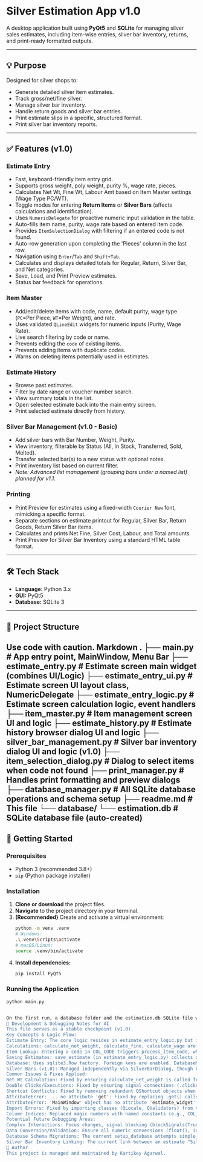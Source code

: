 # Silver Estimation App v1.0

A desktop application built using **PyQt5** and **SQLite** for managing silver sales estimates, including item-wise entries, silver bar inventory, returns, and print-ready formatted outputs.

---

## 💡 Purpose
Designed for silver shops to:
- Generate detailed silver item estimates.
- Track gross/net/fine silver.
- Manage silver bar inventory.
- Handle return goods and silver bar entries.
- Print estimate slips in a specific, structured format.
- Print silver bar inventory reports.

---

## ✅ Features (v1.0)

### Estimate Entry
- Fast, keyboard-friendly item entry grid.
- Supports gross weight, poly weight, purity %, wage rate, pieces.
- Calculates Net Wt, Fine Wt, Labour Amt based on Item Master settings (Wage Type PC/WT).
- Toggle modes for entering **Return Items** or **Silver Bars** (affects calculations and identification).
- Uses `NumericDelegate` for proactive numeric input validation in the table.
- Auto-fills item name, purity, wage rate based on entered item code.
- Provides `ItemSelectionDialog` with filtering if an entered code is not found.
- Auto-row generation upon completing the 'Pieces' column in the last row.
- Navigation using `Enter`/`Tab` and `Shift+Tab`.
- Calculates and displays detailed totals for Regular, Return, Silver Bar, and Net categories.
- Save, Load, and Print Preview estimates.
- Status bar feedback for operations.

### Item Master
- Add/edit/delete items with code, name, default purity, wage type (`PC`=Per Piece, `WT`=Per Weight), and rate.
- Uses validated `QLineEdit` widgets for numeric inputs (Purity, Wage Rate).
- Live search filtering by code or name.
- Prevents editing the `code` of existing items.
- Prevents adding items with duplicate codes.
- Warns on deleting items potentially used in estimates.

### Estimate History
- Browse past estimates.
- Filter by date range or voucher number search.
- View summary totals in the list.
- Open selected estimate back into the main entry screen.
- Print selected estimate directly from history.

### Silver Bar Management (v1.0 - Basic)
- Add silver bars with Bar Number, Weight, Purity.
- View inventory, filterable by Status (All, In Stock, Transferred, Sold, Melted).
- Transfer selected bar(s) to a new status with optional notes.
- Print inventory list based on current filter.
- *Note: Advanced list management (grouping bars under a named list) planned for v1.1.*

### Printing
- Print Preview for estimates using a fixed-width `Courier New` font, mimicking a specific format.
- Separate sections on estimate printout for Regular, Silver Bar, Return Goods, Return Silver Bar items.
- Calculates and prints Net Fine, Silver Cost, Labour, and Total amounts.
- Print Preview for Silver Bar Inventory using a standard HTML table format.

---

## 🛠 Tech Stack
- **Language:** Python 3.x
- **GUI:** PyQt5
- **Database:** SQLite 3

---

## 🔁 Project Structure
Use code with caution.
Markdown
.
├── main.py # App entry point, MainWindow, Menu Bar
├── estimate_entry.py # Estimate screen main widget (combines UI/Logic)
├── estimate_entry_ui.py # Estimate screen UI layout class, NumericDelegate
├── estimate_entry_logic.py # Estimate screen calculation logic, event handlers
├── item_master.py # Item management screen UI and logic
├── estimate_history.py # Estimate history browser dialog UI and logic
├── silver_bar_management.py # Silver bar inventory dialog UI and logic (v1.0)
├── item_selection_dialog.py # Dialog to select items when code not found
├── print_manager.py # Handles print formatting and preview dialogs
├── database_manager.py # All SQLite database operations and schema setup
├── readme.md # This file
└── database/
└── estimation.db # SQLite database file (auto-created)
---

## 🚀 Getting Started

### Prerequisites
- Python 3 (recommended 3.8+)
- `pip` (Python package installer)

### Installation
1.  **Clone or download** the project files.
2.  **Navigate** to the project directory in your terminal.
3.  **(Recommended)** Create and activate a virtual environment:
    ```bash
    python -m venv .venv
    # Windows:
    .\.venv\Scripts\activate
    # macOS/Linux:
    source .venv/bin/activate
    ```
4.  **Install dependencies:**
    ```bash
    pip install PyQt5
    ```

### Running the Application
```bash
python main.py


On the first run, a database folder and the estimation.db SQLite file will be created automatically if they don't exist. The necessary tables will also be created.
📝 Development & Debugging Notes for AI
This file serves as a stable checkpoint (v1.0).
Key Concepts & Logic Flow:
Estimate Entry: The core logic resides in estimate_entry_logic.py but is executed within the context of the EstimateEntryWidget instance (estimate_entry.py). EstimateUI defines the widgets.
Calculations: calculate_net_weight, calculate_fine, calculate_wage are triggered by handle_cell_changed. calculate_totals aggregates row data based on the "Type" column.
Item Lookup: Entering a code in COL_CODE triggers process_item_code, which uses db_manager.get_item_by_code. If not found, ItemSelectionDialog is shown.
Saving Estimates: save_estimate (in estimate_entry_logic.py) collects data, recalculates totals for accuracy, separates items based on flags (is_return, is_silver_bar), adds relevant silver bars to inventory, and calls db_manager.save_estimate_with_returns.
Database: Uses sqlite3.Row factory. Foreign keys are enabled. DatabaseManager handles all SQL. Schema includes flags (is_return, is_silver_bar) in estimate_items.
Silver Bars (v1.0): Managed independently via SilverBarDialog, though bars can be entered on estimates using the toggle mode. Saving an estimate adds "Silver Bar" type items to the silver_bars inventory table via db_manager.add_silver_bar (using item code as bar number - potential future enhancement needed here for more robust bar tracking independent of item codes).
Common Issues & Fixes Applied:
Net Wt Calculation: Fixed by ensuring calculate_net_weight is called from handle_cell_changed for both COL_GROSS and COL_POLY, and ensuring Poly field defaults to "0.000" if left blank before moving focus (keyPressEvent modifications were tested but final logic relies on handle_cell_changed).
Double Clicks/Executions: Fixed by ensuring signal connections (.clicked.connect) are made only once, typically in the dedicated connect_signals method, not in the UI setup methods.
Shortcut Conflicts: Fixed by removing redundant QShortcut objects when the same shortcut was also defined on a QAction in the menu bar. Rely on QAction.setShortcut for menu items.
AttributeError: ... no attribute 'get': Fixed by replacing .get() calls on sqlite3.Row objects with direct dictionary-style access row['column_name'] and checking for None.
AttributeError: 'MainWindow' object has no attribute 'estimate_widget': Fixed by ensuring setup_menu_bar() is called after self.estimate_widget is initialized in MainWindow.__init__.
Import Errors: Fixed by importing classes (QLocale, QValidators) from the correct Qt module (QtCore, QtGui).
Column Indices: Replaced magic numbers with named constants (e.g., COL_CODE) for clarity and maintainability.
Potential Future Debugging Areas:
Complex Interactions: Focus changes, signal blocking (blockSignals(True/False)), and QTimer.singleShot usage in estimate_entry_logic.py manage complex interactions but could be prone to subtle bugs if modified carelessly.
Data Conversion/Validation: Ensure all numeric conversions (float(), int(), locale.toDouble()) handle edge cases (empty strings, invalid formats) robustly, especially when reading from the UI before saving or calculation.
Database Schema Migrations: The current setup_database attempts simple ALTER TABLE commands which might fail on older SQLite versions or complex changes. A more robust migration system might be needed for production deployment if the schema evolves significantly.
Silver Bar Inventory Linking: The current link between an estimate "Silver Bar" entry and the silver_bars inventory relies on matching the item_code to the bar_no. This could be fragile. A future version might need a more explicit linking mechanism or separate handling.
👤 Author
This project is managed and maintained by Kartikey Agarwal.